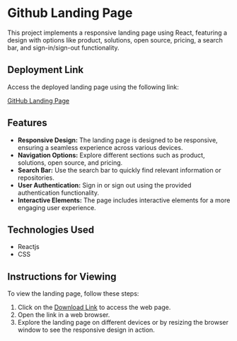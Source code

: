 # Github Landing Page

This project implements a responsive landing page using React, featuring a design with options like product, solutions, open source, pricing, a search bar, and sign-in/sign-out functionality.

## Deployment Link

Access the deployed landing page using the following link:

[GitHub Landing Page](https://main--magical-profiterole-4ae9ce.netlify.app/)

## Features

- **Responsive Design:** The landing page is designed to be responsive, ensuring a seamless experience across various devices.
- **Navigation Options:** Explore different sections such as product, solutions, open source, and pricing.
- **Search Bar:** Use the search bar to quickly find relevant information or repositories.
- **User Authentication:** Sign in or sign out using the provided authentication functionality.
- **Interactive Elements:** The page includes interactive elements for a more engaging user experience.

## Technologies Used

- Reactjs
- CSS

## Instructions for Viewing

To view the landing page, follow these steps:

1. Click on the [Download Link](https://github.com/warriorruchi/Github-landingPage) to access the web page.
2. Open the link in a web browser.
3. Explore the landing page on different devices or by resizing the browser window to see the responsive design in action.



